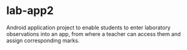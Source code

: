 # lab-app2
Android application project to enable students to enter laboratory observations into an app, 
from where a teacher can access them and assign corresponding marks.
